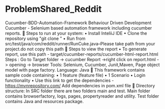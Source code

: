 # ProblemShared_Reddit
Cucumber-BDD-Automation-Framework
Behaviour Driven Development Cucumber - Selenium based automation framework including cucumber reports.
 Steps to run at your system:
• Install InteliiJ IDE • Clone the repository using "git clone " • Run from src/test/java/com/reddit/runner/RunCuke.java–Please take path from your project.do not copy this path
 Steps to view the report
• To generate report, use this path - target/cucumber-reports/cucumber-html-report.html
Steps : Go to Target folder -> cucumber Report ->right click on report.html -> opening -> browser
Tools: Selenium, Cucumber, Junit,Maven, Page object model with page factory.
Language: Java
 This framework contains sample code containing:
• 1 feature (feature file) • 1 Scenario • Login functionality • Use this link to get the dependencies - https://mvnrepository.com/
Add dependencies in pom.xml file
 Directory structure:
In SRC folder there are two folders main and test. Main folder contains browserfactory, logs, pages, propertyreader and utility. Test folder contains Java and resources package.



